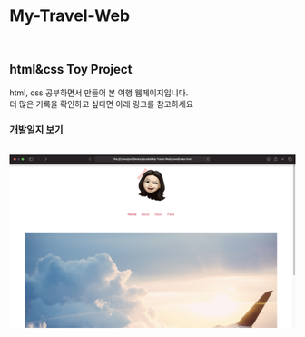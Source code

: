 # My-Travel-Web

<br>

## html&css Toy Project
<p> html, css 공부하면서 만들어 본 여행 웹페이지입니다. <br>
더 많은 기록을 확인하고 싶다면 아래 링크를 참고하세요</p>

### [개발일지 보기](https://github.com/seohyeon2/My-Travel-Web/wiki)        

<br>

<img width="900" src="https://github.com/seohyeon2/My-Travel-Web/blob/main/travel/display/img_1st.png">
